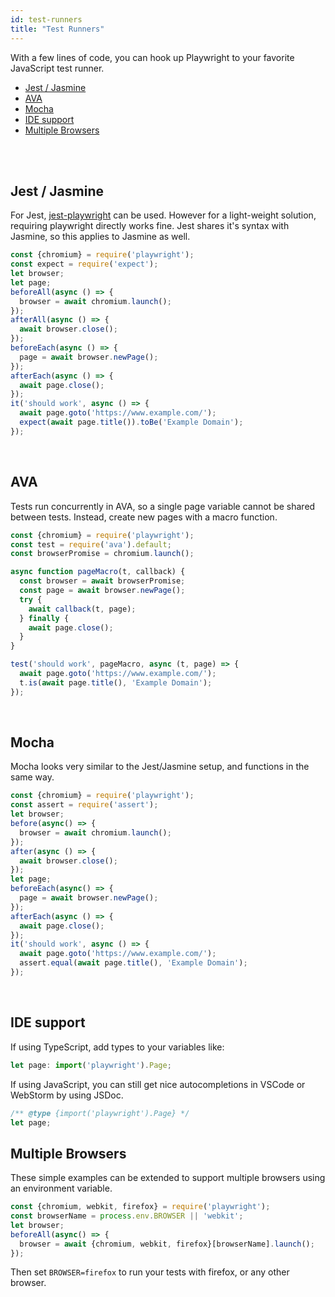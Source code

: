 ```yaml
---
id: test-runners
title: "Test Runners"
---
```



With a few lines of code, you can hook up Playwright to your favorite JavaScript test runner.

<!-- GEN:toc -->
- [Jest / Jasmine](#jest--jasmine)
- [AVA](#ava)
- [Mocha](#mocha)
- [IDE support](#ide-support)
- [Multiple Browsers](#multiple-browsers)
<!-- GEN:stop -->

<br/>

<br/>

## Jest / Jasmine

For Jest, [jest-playwright](https://github.com/playwright-community/jest-playwright) can be used. However for a light-weight solution, requiring playwright directly works fine. Jest shares it's syntax with Jasmine, so this applies to Jasmine as well.

```js
const {chromium} = require('playwright');
const expect = require('expect');
let browser;
let page;
beforeAll(async () => {
  browser = await chromium.launch();
});
afterAll(async () => {
  await browser.close();
});
beforeEach(async () => {
  page = await browser.newPage();
});
afterEach(async () => {
  await page.close();
});
it('should work', async () => {
  await page.goto('https://www.example.com/');
  expect(await page.title()).toBe('Example Domain');
});
```

<br/>

## AVA

Tests run concurrently in AVA, so a single page variable cannot be shared between tests. Instead, create new pages with a macro function.

```js
const {chromium} = require('playwright');
const test = require('ava').default;
const browserPromise = chromium.launch();

async function pageMacro(t, callback) {
  const browser = await browserPromise;
  const page = await browser.newPage();
  try {
    await callback(t, page);
  } finally {
    await page.close();
  }
}

test('should work', pageMacro, async (t, page) => {
  await page.goto('https://www.example.com/');
  t.is(await page.title(), 'Example Domain');
});
```

<br/>

## Mocha

Mocha looks very similar to the Jest/Jasmine setup, and functions in the same way.

```js
const {chromium} = require('playwright');
const assert = require('assert');
let browser;
before(async() => {
  browser = await chromium.launch();
});
after(async () => {
  await browser.close();
});
let page;
beforeEach(async() => {
  page = await browser.newPage();
});
afterEach(async () => {
  await page.close();
});
it('should work', async () => {
  await page.goto('https://www.example.com/');
  assert.equal(await page.title(), 'Example Domain');
});
```
<br/>

## IDE support

If using TypeScript, add types to your variables like:
```ts
let page: import('playwright').Page;
```

If using JavaScript, you can still get nice autocompletions in VSCode or WebStorm by using JSDoc.
```js
/** @type {import('playwright').Page} */
let page;
```

## Multiple Browsers

These simple examples can be extended to support multiple browsers using an environment variable.

```js
const {chromium, webkit, firefox} = require('playwright');
const browserName = process.env.BROWSER || 'webkit';
let browser;
beforeAll(async() => {
  browser = await {chromium, webkit, firefox}[browserName].launch();
});
```

Then set `BROWSER=firefox` to run your tests with firefox, or any other browser.
 
